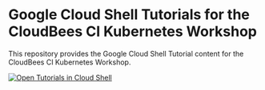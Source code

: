 # Google Cloud Shell Tutorials for the CloudBees CI Kubernetes Workshop

This repository provides the Google Cloud Shell Tutorial content for the CloudBees CI Kubernetes Workshop.


[![Open Tutorials in Cloud Shell](http://gstatic.com/cloudssh/images/open-btn.svg)](https://ssh.cloud.google.com/cloudshell/open?cloudshell_git_repo=https://github.com/cloudbees-days/cloudbees-ci-k8s-cloudshell-tutorials.git&cloudshell_print=install-guide.txt&cloudshell_tutorial=tutorial.md&cloudshell_open_in_editor=k8s/regional-pd-ssd-sc.yml,helm/cbci-values.yml)